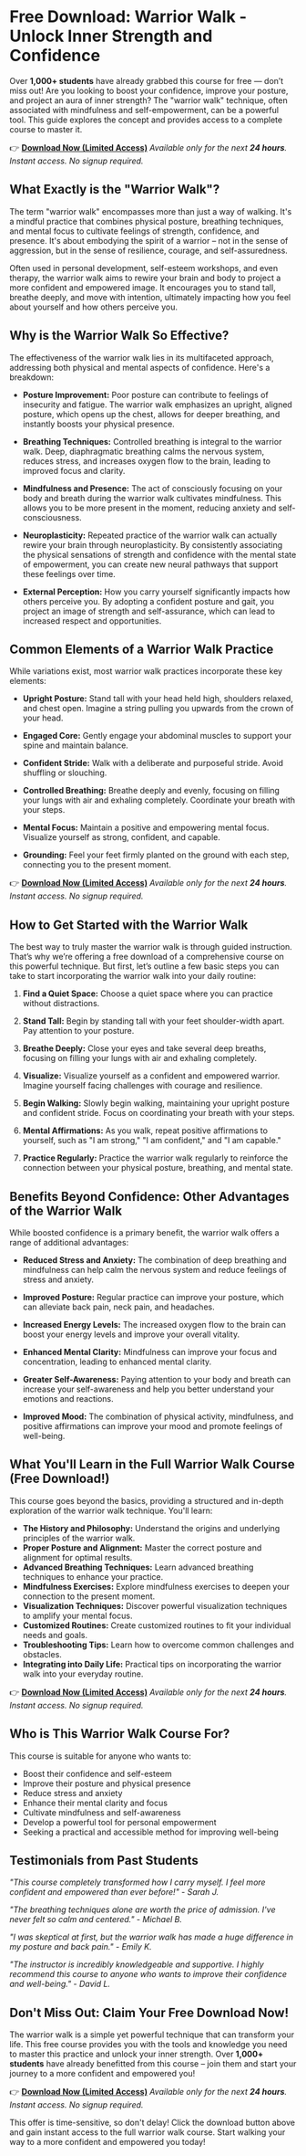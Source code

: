 # Free Download: Warrior Walk - Unlock Inner Strength and Confidence

Over **1,000+ students** have already grabbed this course for free — don’t miss out! Are you looking to boost your confidence, improve your posture, and project an aura of inner strength? The "warrior walk" technique, often associated with mindfulness and self-empowerment, can be a powerful tool. This guide explores the concept and provides access to a complete course to master it.

👉 [**Download Now (Limited Access)**](https://udemywork.com/warrior-walk)
_Available only for the next **24 hours**. Instant access. No signup required._

## What Exactly is the "Warrior Walk"?

The term "warrior walk" encompasses more than just a way of walking. It's a mindful practice that combines physical posture, breathing techniques, and mental focus to cultivate feelings of strength, confidence, and presence. It's about embodying the spirit of a warrior – not in the sense of aggression, but in the sense of resilience, courage, and self-assuredness.

Often used in personal development, self-esteem workshops, and even therapy, the warrior walk aims to rewire your brain and body to project a more confident and empowered image. It encourages you to stand tall, breathe deeply, and move with intention, ultimately impacting how you feel about yourself and how others perceive you.

## Why is the Warrior Walk So Effective?

The effectiveness of the warrior walk lies in its multifaceted approach, addressing both physical and mental aspects of confidence. Here's a breakdown:

*   **Posture Improvement:** Poor posture can contribute to feelings of insecurity and fatigue. The warrior walk emphasizes an upright, aligned posture, which opens up the chest, allows for deeper breathing, and instantly boosts your physical presence.

*   **Breathing Techniques:** Controlled breathing is integral to the warrior walk. Deep, diaphragmatic breathing calms the nervous system, reduces stress, and increases oxygen flow to the brain, leading to improved focus and clarity.

*   **Mindfulness and Presence:** The act of consciously focusing on your body and breath during the warrior walk cultivates mindfulness. This allows you to be more present in the moment, reducing anxiety and self-consciousness.

*   **Neuroplasticity:** Repeated practice of the warrior walk can actually rewire your brain through neuroplasticity. By consistently associating the physical sensations of strength and confidence with the mental state of empowerment, you can create new neural pathways that support these feelings over time.

*   **External Perception:** How you carry yourself significantly impacts how others perceive you. By adopting a confident posture and gait, you project an image of strength and self-assurance, which can lead to increased respect and opportunities.

## Common Elements of a Warrior Walk Practice

While variations exist, most warrior walk practices incorporate these key elements:

*   **Upright Posture:** Stand tall with your head held high, shoulders relaxed, and chest open. Imagine a string pulling you upwards from the crown of your head.

*   **Engaged Core:** Gently engage your abdominal muscles to support your spine and maintain balance.

*   **Confident Stride:** Walk with a deliberate and purposeful stride. Avoid shuffling or slouching.

*   **Controlled Breathing:** Breathe deeply and evenly, focusing on filling your lungs with air and exhaling completely. Coordinate your breath with your steps.

*   **Mental Focus:** Maintain a positive and empowering mental focus. Visualize yourself as strong, confident, and capable.

*   **Grounding:** Feel your feet firmly planted on the ground with each step, connecting you to the present moment.

👉 [**Download Now (Limited Access)**](https://udemywork.com/warrior-walk)
_Available only for the next **24 hours**. Instant access. No signup required._

## How to Get Started with the Warrior Walk

The best way to truly master the warrior walk is through guided instruction. That’s why we’re offering a free download of a comprehensive course on this powerful technique. But first, let’s outline a few basic steps you can take to start incorporating the warrior walk into your daily routine:

1.  **Find a Quiet Space:** Choose a quiet space where you can practice without distractions.

2.  **Stand Tall:** Begin by standing tall with your feet shoulder-width apart. Pay attention to your posture.

3.  **Breathe Deeply:** Close your eyes and take several deep breaths, focusing on filling your lungs with air and exhaling completely.

4.  **Visualize:** Visualize yourself as a confident and empowered warrior. Imagine yourself facing challenges with courage and resilience.

5.  **Begin Walking:** Slowly begin walking, maintaining your upright posture and confident stride. Focus on coordinating your breath with your steps.

6.  **Mental Affirmations:** As you walk, repeat positive affirmations to yourself, such as "I am strong," "I am confident," and "I am capable."

7.  **Practice Regularly:** Practice the warrior walk regularly to reinforce the connection between your physical posture, breathing, and mental state.

## Benefits Beyond Confidence: Other Advantages of the Warrior Walk

While boosted confidence is a primary benefit, the warrior walk offers a range of additional advantages:

*   **Reduced Stress and Anxiety:** The combination of deep breathing and mindfulness can help calm the nervous system and reduce feelings of stress and anxiety.

*   **Improved Posture:** Regular practice can improve your posture, which can alleviate back pain, neck pain, and headaches.

*   **Increased Energy Levels:** The increased oxygen flow to the brain can boost your energy levels and improve your overall vitality.

*   **Enhanced Mental Clarity:** Mindfulness can improve your focus and concentration, leading to enhanced mental clarity.

*   **Greater Self-Awareness:** Paying attention to your body and breath can increase your self-awareness and help you better understand your emotions and reactions.

*   **Improved Mood:** The combination of physical activity, mindfulness, and positive affirmations can improve your mood and promote feelings of well-being.

## What You'll Learn in the Full Warrior Walk Course (Free Download!)

This course goes beyond the basics, providing a structured and in-depth exploration of the warrior walk technique. You'll learn:

*   **The History and Philosophy:** Understand the origins and underlying principles of the warrior walk.
*   **Proper Posture and Alignment:** Master the correct posture and alignment for optimal results.
*   **Advanced Breathing Techniques:** Learn advanced breathing techniques to enhance your practice.
*   **Mindfulness Exercises:** Explore mindfulness exercises to deepen your connection to the present moment.
*   **Visualization Techniques:** Discover powerful visualization techniques to amplify your mental focus.
*   **Customized Routines:** Create customized routines to fit your individual needs and goals.
*   **Troubleshooting Tips:** Learn how to overcome common challenges and obstacles.
*   **Integrating into Daily Life:** Practical tips on incorporating the warrior walk into your everyday routine.

👉 [**Download Now (Limited Access)**](https://udemywork.com/warrior-walk)
_Available only for the next **24 hours**. Instant access. No signup required._

## Who is This Warrior Walk Course For?

This course is suitable for anyone who wants to:

*   Boost their confidence and self-esteem
*   Improve their posture and physical presence
*   Reduce stress and anxiety
*   Enhance their mental clarity and focus
*   Cultivate mindfulness and self-awareness
*   Develop a powerful tool for personal empowerment
*   Seeking a practical and accessible method for improving well-being

## Testimonials from Past Students

_"This course completely transformed how I carry myself. I feel more confident and empowered than ever before!" - Sarah J._

_"The breathing techniques alone are worth the price of admission. I've never felt so calm and centered." - Michael B._

_"I was skeptical at first, but the warrior walk has made a huge difference in my posture and back pain." - Emily K._

_"The instructor is incredibly knowledgeable and supportive. I highly recommend this course to anyone who wants to improve their confidence and well-being." - David L._

## Don't Miss Out: Claim Your Free Download Now!

The warrior walk is a simple yet powerful technique that can transform your life. This free course provides you with the tools and knowledge you need to master this practice and unlock your inner strength. Over **1,000+ students** have already benefitted from this course – join them and start your journey to a more confident and empowered you!

👉 [**Download Now (Limited Access)**](https://udemywork.com/warrior-walk)
_Available only for the next **24 hours**. Instant access. No signup required._

This offer is time-sensitive, so don't delay! Click the download button above and gain instant access to the full warrior walk course. Start walking your way to a more confident and empowered you today!
